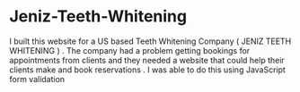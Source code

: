 # Jeniz-Teeth-Whitening
I built this website for a US based Teeth Whitening Company ( JENIZ TEETH WHITENING ) . The company had a problem getting bookings for appointments from clients and they needed a website that could help their clients make and book reservations . I was able to do this using JavaScript form validation
